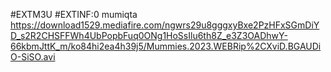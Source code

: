 #EXTM3U
#EXTINF:0 mumiqta
https://download1529.mediafire.com/ngwrs29u8gggxyBxe2PzHFxSGmDiYD_s2R2CHSFFWh4UbPopbFuq0ONg1HoSsIlu6th8Z_e3Z3OADhwY-66kbmJttK_m/ko84hi2ea4h39j5/Mummies.2023.WEBRip%2CXviD.BGAUDiO-SiSO.avi


